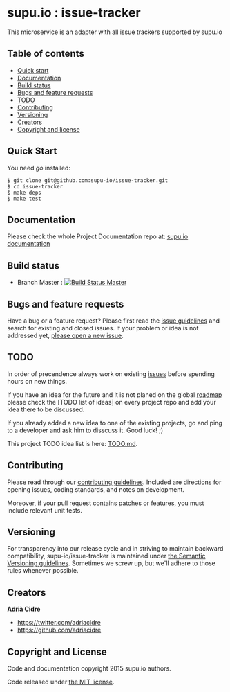 supu.io : issue-tracker
=================

This microservice is an adapter with all issue trackers supported by supu.io

## Table of contents

- [Quick start](#quick-start)
- [Documentation](#documentation)
- [Build status](#build-status)
- [Bugs and feature requests](#bugs-and-feature-requests)
- [TODO](#todo)
- [Contributing](#contributing)
- [Versioning](#versioning)
- [Creators](#creators)
- [Copyright and license](#copyright-and-license)

## Quick Start

You need *go* installed:

```
$ git clone git@github.com:supu-io/issue-tracker.git
$ cd issue-tracker
$ make deps
$ make test
```

## Documentation

Please check the whole Project Documentation repo at:
[supu.io documentation](https://github.com/supu-io/docs)

## Build status

* Branch Master : [![Build Status Master](https://travis-ci.org/supu-io/issue-tracker.svg?branch=master)](https://travis-ci.org/supu-io/issue-tracker)

## Bugs and feature requests

Have a bug or a feature request? Please first read the
[issue guidelines](https://github.com/supu-io/issue-tracker/blob/master/CONTRIBUTING.md#using-the-issue-tracker)
and search for existing and closed issues. If your problem or idea is not
addressed yet,
[please open a new issue](https://github.com/supu-io/issue-tracker/issues/new).

## TODO

In order of precendence always work on existing
[issues](https://github.com/supu-io/issue-tracker/issues) before spending hours on
new things.

If you have an idea for the future and it is not planed on the global
[roadmap](http://github.com/supu-io/docs/roadmap.md) please check the
[TODO list of ideas] on every project repo and add your idea there to be
discussed.

If you already added a new idea to one of the existing projects, go and ping
to a developer and ask him to disscuss it. Good luck! ;)

This project TODO idea list is here: [TODO.md](todo.md).

## Contributing

Please read through our
[contributing guidelines](https://github.com/supu-io/issue-tracker/blob/master/CONTRIBUTING.md).
Included are directions for opening issues, coding standards, and notes on
development.

Moreover, if your pull request contains patches or features, you must include
relevant unit tests.

## Versioning

For transparency into our release cycle and in striving to maintain backward
compatibility, supu-io/issue-tracker is maintained under
[the Semantic Versioning guidelines](http://semver.org/). Sometimes we screw
up, but we'll adhere to those rules whenever possible.

## Creators

**Adrià Cidre**

- <https://twitter.com/adriacidre>
- <https://github.com/adriacidre>

## Copyright and License

Code and documentation copyright 2015 supu.io authors.

Code released under
[the MIT license](https://github.com/supu-io/issue-tracker/blob/master/LICENSE).
